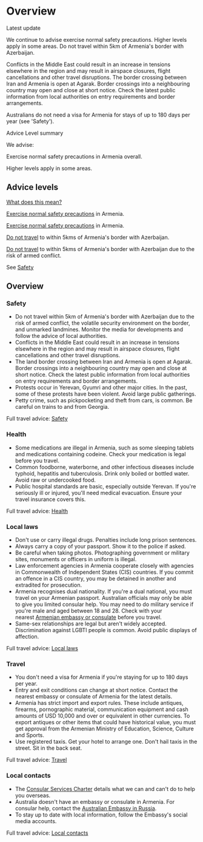 # Overview

Latest update

We continue to advise exercise normal safety precautions. Higher levels apply in some areas. Do not travel within 5km of Armenia's border with Azerbaijan.   
  
Conflicts in the Middle East could result in an increase in tensions elsewhere in the region and may result in airspace closures, flight cancellations and other travel disruptions. The border crossing between Iran and Armenia is open at Agarak. Border crossings into a neighbouring country may open and close at short notice. Check the latest public information from local authorities on entry requirements and border arrangements.   
  
Australians do not need a visa for Armenia for stays of up to 180 days per year (see 'Safety').

Advice Level summary

We advise:

Exercise normal safety precautions in Armenia overall.

Higher levels apply in some areas.

## Advice levels

[What does this mean?](/before-you-go/travel-advice-explained/)

[Exercise normal safety precautions](https://www.smartraveller.gov.au/consular-services/travel-advice-explained#level1) in Armenia.

[Exercise normal safety precautions](https://www.smartraveller.gov.au/consular-services/travel-advice-explained#level1) in Armenia.

[Do not travel](https://www.smartraveller.gov.au/consular-services/travel-advice-explained#level4) to within 5kms of Armenia's border with Azerbaijan.

[Do not travel](https://www.smartraveller.gov.au/consular-services/travel-advice-explained#level4) to within 5kms of Armenia's border with Azerbaijan due to the risk of armed conflict.

See [Safety](#safety)

## Overview

### Safety

* Do not travel within 5km of Armenia's border with Azerbaijan due to the risk of armed conflict, the volatile security environment on the border, and unmarked landmines. Monitor the media for developments and follow the advice of local authorities.
* Conflicts in the Middle East could result in an increase in tensions elsewhere in the region and may result in airspace closures, flight cancellations and other travel disruptions.
* The land border crossing between Iran and Armenia is open at Agarak. Border crossings into a neighbouring country may open and close at short notice. Check the latest public information from local authorities on entry requirements and border arrangements.
* Protests occur in Yerevan, Gyumri and other major cities. In the past, some of these protests have been violent. Avoid large public gatherings.
* Petty crime, such as pickpocketing and theft from cars, is common. Be careful on trains to and from Georgia.

Full travel advice: [Safety](#safety)

### Health

* Some medications are illegal in Armenia, such as some sleeping tablets and medications containing codeine. Check your medication is legal before you travel.
* Common foodborne, waterborne, and other infectious diseases include typhoid, hepatitis and tuberculosis. Drink only boiled or bottled water. Avoid raw or undercooked food.
* Public hospital standards are basic, especially outside Yerevan. If you're seriously ill or injured, you'll need medical evacuation. Ensure your travel insurance covers this.

Full travel advice: [Health](#health)

### Local laws

* Don't use or carry illegal drugs. Penalties include long prison sentences.
* Always carry a copy of your passport. Show it to the police if asked.
* Be careful when taking photos. Photographing government or military sites, monuments or officers in uniform is illegal.
* Law enforcement agencies in Armenia cooperate closely with agencies in Commonwealth of Independent States (CIS) countries. If you commit an offence in a CIS country, you may be detained in another and extradited for prosecution.
* Armenia recognises dual nationality. If you're a dual national, you must travel on your Armenian passport. Australian officials may only be able to give you limited consular help. You may need to do military service if you're male and aged between 18 and 28. Check with your nearest [Armenian embassy or consulate](https://www.mfa.am/en/consulates/) before you travel.
* Same-sex relationships are legal but aren't widely accepted. Discrimination against LGBTI people is common. Avoid public displays of affection.

Full travel advice: [Local laws](#local-laws)

### Travel

* You don't need a visa for Armenia if you're staying for up to 180 days per year.
* Entry and exit conditions can change at short notice. Contact the nearest embassy or consulate of Armenia for the latest details.
* Armenia has strict import and export rules. These include antiques, firearms, pornographic material, communication equipment and cash amounts of USD 10,000 and over or equivalent in other currencies. To export antiques or other items that could have historical value, you must get approval from the Armenian Ministry of Education, Science, Culture and Sports.
* Use registered taxis. Get your hotel to arrange one. Don't hail taxis in the street. Sit in the back seat.

Full travel advice: [Travel](#travel)

### Local contacts

* The [Consular Services Charter](/consular-services/consular-services-charter "Consular Services Charter") details what we can and can't do to help you overseas.
* Australia doesn't have an embassy or consulate in Armenia. For consular help, contact the [Australian Embassy in Russia](https://russia.embassy.gov.au/mscw/home.html).
* To stay up to date with local information, follow the Embassy's social media accounts.

Full travel advice: [Local contacts](#local-contacts)